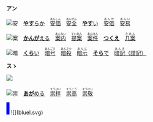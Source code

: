 **アン**

<img src="https://glyphwiki.org/glyph/u5b89.svg" width="24" height="24" alt="安">　[**やす**らか](https://jisho.org/search/やすらか)　<ins>[<ruby>安価<rt>あんしん</rt></ruby>](https://jisho.org/search/安心)</ins>　<ins>[<ruby>安全<rt>あんぜん</rt></ruby>](https://jisho.org/search/安全)</ins>　<ins>[**やす**い](https://jisho.org/search/やすらか)</ins>　[<ruby>安価<rt>あんか</rt></ruby>](https://jisho.org/search/安価)　[<ruby>安易<rt>あんい</rt></ruby>](https://jisho.org/search/安易)

<img src="https://glyphwiki.org/glyph/u6848.svg" width="24" height="24" alt="案">　[**かんが**える](https://jisho.org/search/かんがえる)　<ins>[<ruby>案内<rt>あんない</rt></ruby>](https://jisho.org/search/案内)</ins>　[<ruby>提案<rt>ていあん</rt></ruby>](https://jisho.org/search/提案)　[<ruby>案件<rt>あんけん</rt></ruby>](https://jisho.org/search/案件)　[**つくえ**](https://jisho.org/search/かんがえる)　[<ruby>几案<rt>きあん</rt></ruby>](https://jisho.org/search/几案)

<img src="https://glyphwiki.org/glyph/u6697.svg" width="24" height="24" alt="暗">　<ins>[**くら**い](https://jisho.org/search/暗い)</ins>　<ins>[<ruby>暗号<rt>あんごう</rt></ruby>](https://jisho.org/search/暗号)</ins>　<ins>[<ruby>暗殺<rt>あんさつ</rt></ruby>](https://jisho.org/search/暗殺)</ins>　[<ruby>暗示<rt>あんじ</rt></ruby>](https://jisho.org/search/暗示)　[**そら**で](https://jisho.org/search/空で)　[<ins><ruby>暗記<rt>あんき</rt></ruby></ins>（諳記）](https://jisho.org/search/暗記)


**スゝ**



<img src="https://glyphwiki.org/glyph/u5d07.svg">

<img src="https://glyphwiki.org/glyph/u5d07.svg" width="24" height="24" alt="崇">　<ins>[**あが**める](https://jisho.org/search/崇める)</ins>　<ins>[<ruby>崇拝<rt>すうはい</rt></ruby>](https://jisho.org/search/崇拝)</ins>　[<ruby>崇高<rt>すうこう</rt></ruby>](https://jisho.org/search/崇高)　[<ruby>崇敬<rt>すうけい</rt></ruby>](https://jisho.org/search/崇敬)

<img src="bluel.svg">
![](bluel.svg)
